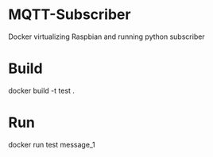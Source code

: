 # MQTT-Subscriber
Docker virtualizing Raspbian and running python subscriber

# Build
docker build -t test .

# Run

docker run test message_1


